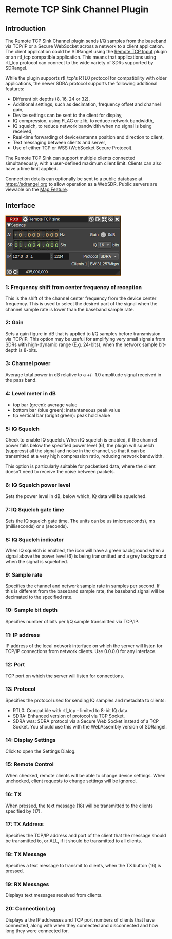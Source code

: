 <h1>Remote TCP Sink Channel Plugin</h1>

<h2>Introduction</h2>

The Remote TCP Sink Channel plugin sends I/Q samples from the baseband via TCP/IP or a Secure WebSocket across a network to a client application.
The client application could be SDRangel using the [Remote TCP Input](../../samplesource/remotetcpinput/readme.md) plugin or an rtl_tcp compatible application.
This means that applications using rtl_tcp protocol can connect to the wide variety of SDRs supported by SDRangel.

While the plugin supports rtl_tcp's RTL0 protocol for compatibility with older applications, the newer SDRA protocol supports the following additional features:

- Different bit depths (8, 16, 24 or 32),
- Additional settings, such as decimation, frequency offset and channel gain,
- Device settings can be sent to the client for display,
- IQ compression, using FLAC or zlib, to reduce network bandwidth,
- IQ squelch, to reduce network bandwidth when no signal is being received,
- Real-time forwarding of device/antenna position and direction to client,
- Text messaging between clients and server,
- Use of either TCP or WSS (WebSocket Secure Protocol).

The Remote TCP Sink can support multiple clients connected simultaneously, with a user-defined maximum client limit. Clients can also have a time limit applied.

Connection details can optionally be sent to a public database at https://sdrangel.org to allow operation as a WebSDR. Public servers are viewable on the [Map Feature](../../feature/map/readme.md).

<h2>Interface</h2>

![Remote TCP sink channel plugin GUI](../../../doc/img/RemoteTCPSink.png)

<h3>1: Frequency shift from center frequency of reception</h3>

This is the shift of the channel center frequency from the device center frequency.
This is used to select the desired part of the signal when the channel sample rate is lower than the baseband sample rate.

<h3>2: Gain</h3>

Sets a gain figure in dB that is applied to I/Q samples before transmission via TCP/IP.
This option may be useful for amplifying very small signals from SDRs with high-dynamic range (E.g. 24-bits), when the network sample bit-depth is 8-bits.

<h3>3: Channel power</h3>

Average total power in dB relative to a +/- 1.0 amplitude signal received in the pass band.

<h3>4: Level meter in dB</h3>

  - top bar (green): average value
  - bottom bar (blue green): instantaneous peak value
  - tip vertical bar (bright green): peak hold value

<h3>5: IQ Squelch</h3>

Check to enable IQ squelch. When IQ squelch is enabled, if the channel power falls below the specified power level (6), 
the plugin will squelch (suppress) all the signal and noise in the channel,
so that it can be transmitted at a very high compression ratio, reducing network bandwidth. 

This option is particularly suitable for packetised data, where the client doesn't need to receive the noise between packets.

<h3>6: IQ Squelch power level</h3>

Sets the power level in dB, below which, IQ data will be squelched.

<h3>7: IQ Squelch gate time</h3>

Sets the IQ squelch gate time. The units can be us (microseconds), ms (milliseconds) or s (seconds).

<h3>8: IQ Squelch indicator</h3>

When IQ squelch is enabled, the icon will have a green background when a signal above the power level (6) is being transmitted and a grey background when the signal is squelched.

<h3>9: Sample rate</h3>

Specifies the channel and network sample rate in samples per second. If this is different from the baseband sample rate, the baseband signal will be decimated to the specified rate.

<h3>10: Sample bit depth</h3>

Specifies number of bits per I/Q sample transmitted via TCP/IP.

<h3>11: IP address</h3>

IP address of the local network interface on which the server will listen for TCP/IP connections from network clients. Use 0.0.0.0 for any interface.

<h3>12: Port</h3>

TCP port on which the server will listen for connections.

<h3>13: Protocol</h3>

Specifies the protocol used for sending IQ samples and metadata to clients:

- RTL0: Compatible with rtl_tcp - limited to 8-bit IQ data.
- SDRA: Enhanced version of protocol via TCP Socket.
- SDRA wss: SDRA protocol via a Secure Web Socket instead of a TCP Socket. You should use this with the WebAssembly version of SDRangel.

<h3>14: Display Settings</h3>

Click to open the Settings Dialog.

<h3>15: Remote Control</h3>

When checked, remote clients will be able to change device settings. When unchecked, client requests to change settings will be ignored.

<h3>16: TX</h3>

When pressed, the text message (18) will be transmitted to the clients specified by (17).

<h3>17: TX Address</h3>

Specifies the TCP/IP address and port of the client that the message should be transmitted to, or ALL, if it should be transmitted to all clients.

<h3>18: TX Message</h3>

Specifies a text message to transmit to clients, when the TX button (16) is pressed.

<h3>19: RX Messages</h3>

Displays text messages received from clients.

<h3>20: Connection Log</h3>

Displays a the IP addresses and TCP port numbers of clients that have connected, along with when they connected and disconnected
and how long they were connected for.
